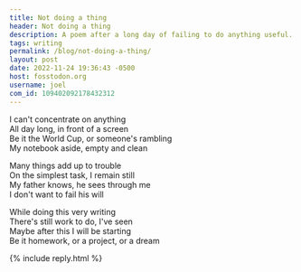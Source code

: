 ```yaml
---
title: Not doing a thing
header: Not doing a thing
description: A poem after a long day of failing to do anything useful.
tags: writing
permalink: /blog/not-doing-a-thing/
layout: post
date: 2022-11-24 19:36:43 -0500
host: fosstodon.org
username: joel
com_id: 109402092178432312
---
```



I can't concentrate on anything<br>
All day long, in front of a screen<br>
Be it the World Cup, or someone's rambling<br>
My notebook aside, empty and clean


Many things add up to trouble<br>
On the simplest task, I remain still<br>
My father knows, he sees through me<br>
I don't want to fail his will


While doing this very writing<br>
There's still work to do, I've seen<br>
Maybe after this I will be starting<br>
Be it homework, or a project, or a dream<br>

{% include reply.html %}

